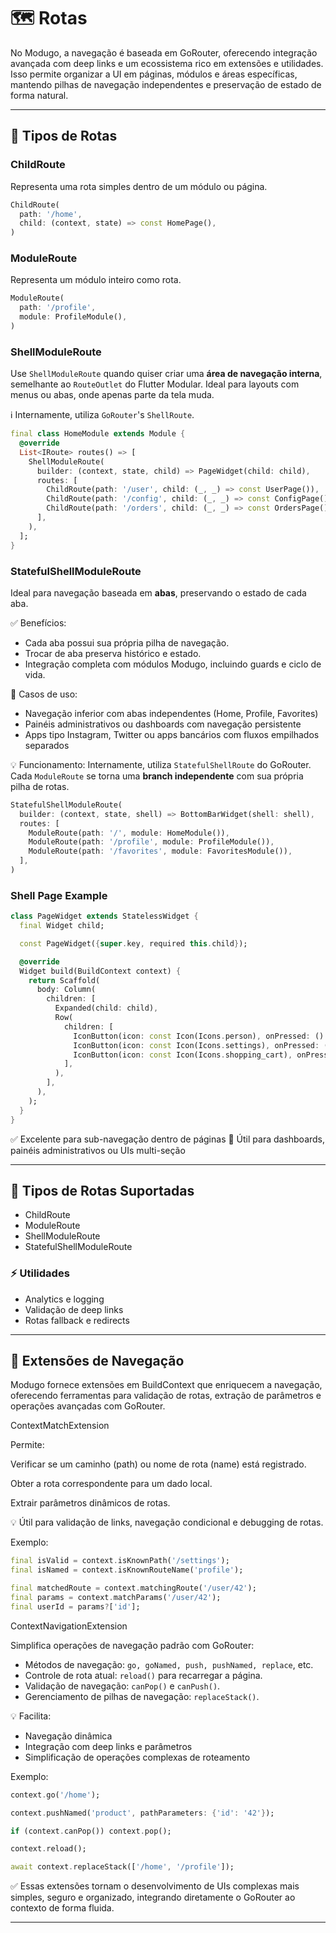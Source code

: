 # 🗺 Rotas

No Modugo, a navegação é baseada em GoRouter, oferecendo integração avançada com deep links e um ecossistema rico em extensões e utilidades. Isso permite organizar a UI em páginas, módulos e áreas específicas, mantendo pilhas de navegação independentes e preservação de estado de forma natural.

---

## 🔹 Tipos de Rotas

### ChildRoute

Representa uma rota simples dentro de um módulo ou página.

```dart
ChildRoute(
  path: '/home',
  child: (context, state) => const HomePage(),
)
```

### ModuleRoute

Representa um módulo inteiro como rota.

```dart
ModuleRoute(
  path: '/profile',
  module: ProfileModule(),
)
```

### ShellModuleRoute

Use `ShellModuleRoute` quando quiser criar uma **área de navegação interna**, semelhante ao `RouteOutlet` do Flutter Modular. Ideal para layouts com menus ou abas, onde apenas parte da tela muda.

ℹ️ Internamente, utiliza `GoRouter`'s `ShellRoute`.

```dart
final class HomeModule extends Module {
  @override
  List<IRoute> routes() => [
    ShellModuleRoute(
      builder: (context, state, child) => PageWidget(child: child),
      routes: [
        ChildRoute(path: '/user', child: (_, _) => const UserPage()),
        ChildRoute(path: '/config', child: (_, _) => const ConfigPage()),
        ChildRoute(path: '/orders', child: (_, _) => const OrdersPage()),
      ],
    ),
  ];
}
```

### StatefulShellModuleRoute

Ideal para navegação baseada em **abas**, preservando o estado de cada aba.

✅ Benefícios:

- Cada aba possui sua própria pilha de navegação.
- Trocar de aba preserva histórico e estado.
- Integração completa com módulos Modugo, incluindo guards e ciclo de vida.

🎯 Casos de uso:

- Navegação inferior com abas independentes (Home, Profile, Favorites)
- Painéis administrativos ou dashboards com navegação persistente
- Apps tipo Instagram, Twitter ou apps bancários com fluxos empilhados separados

💡 Funcionamento:
Internamente, utiliza `StatefulShellRoute` do GoRouter. Cada `ModuleRoute` se torna uma **branch independente** com sua própria pilha de rotas.

```dart
StatefulShellModuleRoute(
  builder: (context, state, shell) => BottomBarWidget(shell: shell),
  routes: [
    ModuleRoute(path: '/', module: HomeModule()),
    ModuleRoute(path: '/profile', module: ProfileModule()),
    ModuleRoute(path: '/favorites', module: FavoritesModule()),
  ],
)
```

### Shell Page Example

```dart
class PageWidget extends StatelessWidget {
  final Widget child;

  const PageWidget({super.key, required this.child});

  @override
  Widget build(BuildContext context) {
    return Scaffold(
      body: Column(
        children: [
          Expanded(child: child),
          Row(
            children: [
              IconButton(icon: const Icon(Icons.person), onPressed: () => context.go('/user')),
              IconButton(icon: const Icon(Icons.settings), onPressed: () => context.go('/config')),
              IconButton(icon: const Icon(Icons.shopping_cart), onPressed: () => context.go('/orders')),
            ],
          ),
        ],
      ),
    );
  }
}
```

✅ Excelente para sub-navegação dentro de páginas
🎯 Útil para dashboards, painéis administrativos ou UIs multi-seção

---

## 🔹 Tipos de Rotas Suportadas

- ChildRoute
- ModuleRoute
- ShellModuleRoute
- StatefulShellModuleRoute

### ⚡ Utilidades

- Analytics e logging
- Validação de deep links
- Rotas fallback e redirects

---

## 🔹 Extensões de Navegação

Modugo fornece extensões em BuildContext que enriquecem a navegação, oferecendo ferramentas para validação de rotas, extração de parâmetros e operações avançadas com GoRouter.

ContextMatchExtension

Permite:

Verificar se um caminho (path) ou nome de rota (name) está registrado.

Obter a rota correspondente para um dado local.

Extrair parâmetros dinâmicos de rotas.

💡 Útil para validação de links, navegação condicional e debugging de rotas.

Exemplo:

```dart
final isValid = context.isKnownPath('/settings');
final isNamed = context.isKnownRouteName('profile');

final matchedRoute = context.matchingRoute('/user/42');
final params = context.matchParams('/user/42');
final userId = params?['id'];
```

ContextNavigationExtension

Simplifica operações de navegação padrão com GoRouter:

- Métodos de navegação: `go, goNamed, push, pushNamed, replace`, etc.
- Controle de rota atual: `reload()` para recarregar a página.
- Validação de navegação: `canPop()` e `canPush()`.
- Gerenciamento de pilhas de navegação: `replaceStack()`.

💡 Facilita:

- Navegação dinâmica
- Integração com deep links e parâmetros
- Simplificação de operações complexas de roteamento

Exemplo:

```dart
context.go('/home');

context.pushNamed('product', pathParameters: {'id': '42'});

if (context.canPop()) context.pop();

context.reload();

await context.replaceStack(['/home', '/profile']);
```

✅ Essas extensões tornam o desenvolvimento de UIs complexas mais simples, seguro e organizado, integrando diretamente o GoRouter ao contexto de forma fluida.

---
